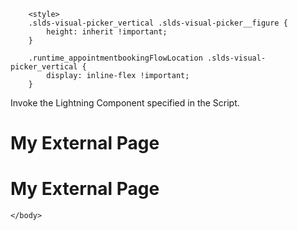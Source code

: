 <html lang="en">
    <head>
        <meta charset="utf-8" />
        <meta name="viewport" content="width=device-width, initial-scale=1" />
        <link rel="stylesheet" href="./custom.css">

        <style>
        .slds-visual-picker_vertical .slds-visual-picker__figure {
            height: inherit !important;
        }

        .runtime_appointmentbookingFlowLocation .slds-visual-picker_vertical {
            display: inline-flex !important;
        }
</style>
    </head>
    <body>
    <div id="lexcontainer">
<p>Invoke the Lightning Component specified in the Script.</p>
</div>
<h1>My External Page</h1>
<script src="https://haporg--devmerge.sandbox.my.site.com/scheduleappointment/lightning/lightning.out.js"></script>
<h1>My External Page</h1>
<script>
    $Lightning.use("runtime_appointmentbooking:lightningOutGuest",
        function() {                  // Callback once framework and app load
            $Lightning.createComponent(
                "lightning:flow",    // top-level component of your app
                { },    // attributes to set on the component when created
                "lexcontainer",    // the DOM location to insert the component
                function(component) {            // API name of the Flow
                    component.startFlow("Salesforce_Scheduler_Unauthenticated");
                }
            );
        },    'https://haporg--devmerge.sandbox.my.site.com/'  // Site endpoint
    );
</script>

    </body>
</html>
